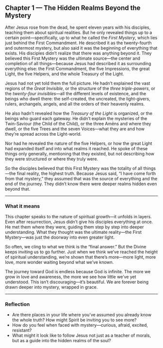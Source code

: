 ## Chapter 1 — The Hidden Realms Beyond the Mystery

After Jesus rose from the dead, he spent eleven years with his disciples, teaching them about spiritual realities. But he only revealed things up to a certain point—specifically, up to what he called the *First Mystery*, which lies just behind the First Commandment. He described it as the twenty-fourth and outermost mystery, but also said it was the beginning of everything that exists. His disciples didn’t realize that there was anything beyond it. They believed this First Mystery was the ultimate source—the center and completion of all things—because Jesus had described it as surrounding everything else: the First Commandment, the five Impressions, the great Light, the five Helpers, and the whole Treasury of the Light.

Jesus had not yet told them the full picture. He hadn’t explained the vast regions of the *Great Invisible*, or the structure of the *three triple-powers*, or the *twenty-four invisibles*—all the different levels of existence, and the beings who dwell there: the self-created, the uncreated, the light-givers, rulers, archangels, angels, and all the orders of their heavenly realms.

He also hadn’t revealed how the *Treasury of the Light* is organized, or the beings who guard each gateway. He didn’t explain the mysteries of the Twin-Saviour (the Child of the Child), or the three Amēns and where they dwell, or the five Trees and the seven Voices—what they are and how they’re spread across the Light-world.

Nor had he revealed the nature of the five Helpers, or how the great Light had expanded itself and into what realms it reached. He spoke of these things only generally, mentioning that they existed, but not describing how they were structured or where they truly were.

So the disciples believed that this First Mystery was the totality of all things—the final reality, the highest truth. Because Jesus said, “I have come forth from that mystery,” they assumed that was the source of everything and the end of the journey. They didn’t know there were deeper realms hidden even beyond that.

---

### What it means

This chapter speaks to the nature of spiritual growth—it unfolds in layers. Even after resurrection, Jesus didn’t give his disciples everything at once. He met them where they were, guiding them step by step into deeper understanding. What they thought was the ultimate reality—the First Mystery—was just the doorway into even greater light.

So often, we cling to what we think is the “final answer.” But the Divine keeps inviting us to go further. Just when we think we’ve reached the height of spiritual understanding, we’re shown that there’s more—more light, more love, more wonder waiting beyond what we’ve known.

The journey toward God is endless because God is infinite. The more we grow in love and awareness, the more we see how little we’ve yet understood. This isn’t discouraging—it’s beautiful. We are forever being drawn deeper into mystery, wrapped in grace.

---

### Reflection

* Are there places in your life where you’ve assumed you already know the whole truth? How might Spirit be inviting you to see more?
* How do you feel when faced with mystery—curious, afraid, excited, resistant?
* What might it look like to follow Jesus not just as a teacher of morals, but as a guide into the hidden realms of the soul?
